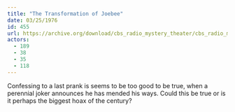 ```yaml
---
title: "The Transformation of Joebee"
date: 03/25/1976
id: 455
url: https://archive.org/download/cbs_radio_mystery_theater/cbs_radio_mystery_theater-0451-0500.zip/cbs_radio_mystery_theater-0451-0500%2Fcbsrmt_0455_the_transformation_of_joebee.mp3
actors:
  - 189
  - 38
  - 35
  - 118
---
```

Confessing to a last prank is seems to be too good to be true, when a perennial joker announces he has mended his ways. Could this be true or is it perhaps the biggest hoax of the century?
